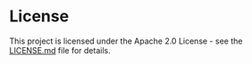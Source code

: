 # License

This project is licensed under the Apache 2.0 License - see the [LICENSE.md](https://github.com/cutlerCLI/cutler/blob/master/LICENSE.md) file for details.
